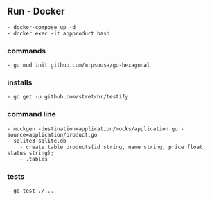 ## Run - Docker
    - docker-compose up -d
    - docker exec -it appproduct bash
### commands
    - go mod init github.com/mrpsousa/go-hexagonal

### installs
    - go get -u github.com/stretchr/testify

### command line
    - mockgen -destination=application/mocks/application.go -source=application/product.go
    - sqlite3 sqlite.db
        - create table products(id string, name string, price float, status string);
        - .tables

### tests
    - go test ./...
